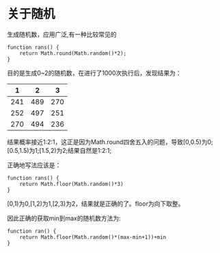 # 关于随机

生成随机数，应用广泛,有一种比较常见的

    function rans() {
        return Math.round(Math.random()*2);
    }

目的是生成0~2的随机数，在进行了1000次执行后，发现结果为：

 1 | 2 | 3
---|---|---
 241 | 489 | 270
 252 | 497 | 251
 270 | 494 | 236

结果概率接近1:2:1，这正是因为Math.round四舍五入的问题，导致[0,0.5)为0;[0.5,1.5)为1;[1.5,2)为2;结果自然是1:2:1;

正确地写法应该是：

    function rans() {
        return Math.floor(Math.random()*3)
    }

[0,1)为0,[1,2)为1,[2,3)为2，结果就是正确的了。floor为向下取整。


因此正确的获取min到max的随机数方法为:

    function ran() {
        return Math.floor(Math.random()*(max-min+1))+min
    }